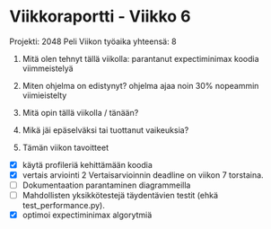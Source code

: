 # Viikkoraportti - Viikko 6
Projekti: 2048 Peli
Viikon työaika yhteensä: 8

1. Mitä olen tehnyt tällä viikolla:
parantanut expectiminimax koodia
viimmeistelyä

2. Miten ohjelma on edistynyt?
ohjelma ajaa noin 30% nopeammin
viimieistelty

3. Mitä opin tällä viikolla / tänään?


4. Mikä jäi epäselväksi tai tuottanut vaikeuksia?


5. Tämän viikon tavoitteet
- [x] käytä profileriä kehittämään koodia
- [x] vertais arviointi 2
Vertaisarvioinnin deadline on viikon 7 torstaina.
- [ ] Dokumentaation parantaminen diagrammeilla
- [ ] Mahdollisten yksikkötestejä täydentävien testit (ehkä test_performance.py).
- [x] optimoi expectiminimax algorytmiä
